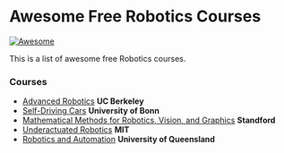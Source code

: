 Awesome Free Robotics Courses
================

[![Awesome](https://cdn.rawgit.com/sindresorhus/awesome/d7305f38d29fed78fa85652e3a63e154dd8e8829/media/badge.svg)](https://github.com/sindresorhus/awesome)

This is a list of awesome free Robotics courses.

### Courses ###
* [Advanced Robotics](https://www.youtube.com/playlist?list=PLwRJQ4m4UJjNBPJdt8WamRAt4XKc639wF) **UC Berkeley**
* [Self-Driving Cars](https://www.youtube.com/playlist?list=PLgnQpQtFTOGQo2Z_ogbonywTg8jxCI9pD) **University of Bonn**
* [Mathematical Methods for Robotics, Vision, and Graphics](https://www.youtube.com/playlist?list=PLQ3UicqQtfNvQ_VzflHYKhAqZiTxOkSwi) **Standford**
* [Underactuated Robotics](https://ocw.mit.edu/courses/electrical-engineering-and-computer-science/6-832-underactuated-robotics-spring-2009/) **MIT**
* [Robotics and Automation](https://metr4202.uqcloud.net/lectures.html) **University of Queensland**
